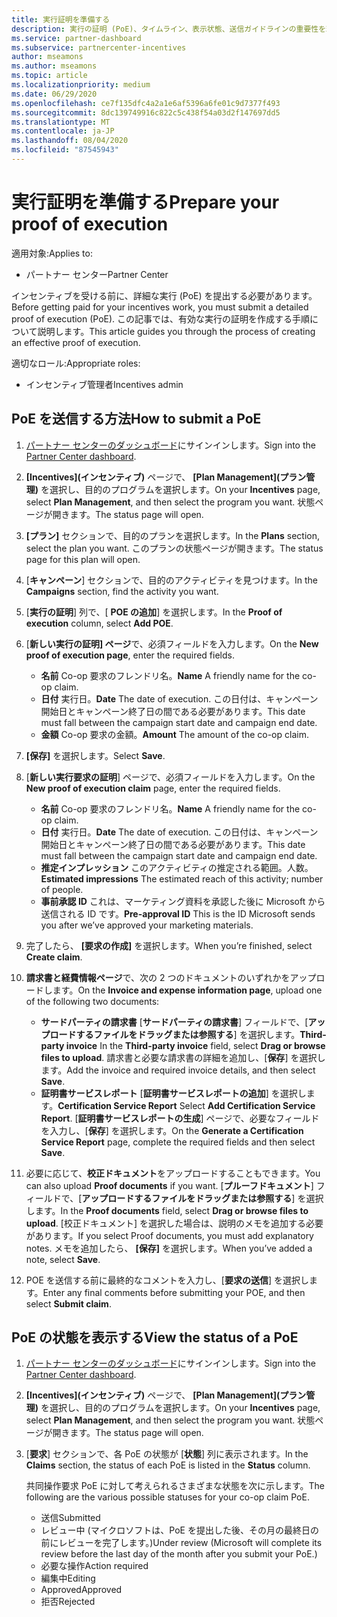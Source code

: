 ```yaml
---
title: 実行証明を準備する
description: 実行の証明 (PoE)、タイムライン、表示状態、送信ガイドラインの重要性を理解します。
ms.service: partner-dashboard
ms.subservice: partnercenter-incentives
author: mseamons
ms.author: mseamons
ms.topic: article
ms.localizationpriority: medium
ms.date: 06/29/2020
ms.openlocfilehash: ce7f135dfc4a2a1e6af5396a6fe01c9d7377f493
ms.sourcegitcommit: 8dc139749916c822c5c438f54a03d2f147697dd5
ms.translationtype: MT
ms.contentlocale: ja-JP
ms.lasthandoff: 08/04/2020
ms.locfileid: "87545943"
---
```

# <a name="prepare-your-proof-of-execution"></a><span data-ttu-id="0f143-103">実行証明を準備する</span><span class="sxs-lookup"><span data-stu-id="0f143-103">Prepare your proof of execution</span></span>

<span data-ttu-id="0f143-104">適用対象:</span><span class="sxs-lookup"><span data-stu-id="0f143-104">Applies to:</span></span>

- <span data-ttu-id="0f143-105">パートナー センター</span><span class="sxs-lookup"><span data-stu-id="0f143-105">Partner Center</span></span>

<span data-ttu-id="0f143-106">インセンティブを受ける前に、詳細な実行 (PoE) を提出する必要があります。</span><span class="sxs-lookup"><span data-stu-id="0f143-106">Before getting paid for your incentives work, you must submit a detailed proof of execution (PoE).</span></span> <span data-ttu-id="0f143-107">この記事では、有効な実行の証明を作成する手順について説明します。</span><span class="sxs-lookup"><span data-stu-id="0f143-107">This article guides you through the process of creating an effective proof of execution.</span></span>

<span data-ttu-id="0f143-108">適切なロール:</span><span class="sxs-lookup"><span data-stu-id="0f143-108">Appropriate roles:</span></span>

- <span data-ttu-id="0f143-109">インセンティブ管理者</span><span class="sxs-lookup"><span data-stu-id="0f143-109">Incentives admin</span></span>

## <a name="how-to-submit-a-poe"></a><span data-ttu-id="0f143-110">PoE を送信する方法</span><span class="sxs-lookup"><span data-stu-id="0f143-110">How to submit a PoE</span></span>

1. <span data-ttu-id="0f143-111">[パートナー センターのダッシュボード](https://partner.microsoft.com/dashboard/)にサインインします。</span><span class="sxs-lookup"><span data-stu-id="0f143-111">Sign into the [Partner Center dashboard](https://partner.microsoft.com/dashboard/).</span></span>

2. <span data-ttu-id="0f143-112">**[Incentives]\(インセンティブ\)** ページで、 **[Plan Management]\(プラン管理\)** を選択し、目的のプログラムを選択します。</span><span class="sxs-lookup"><span data-stu-id="0f143-112">On your **Incentives** page, select **Plan Management**, and then select the program you want.</span></span> <span data-ttu-id="0f143-113">状態ページが開きます。</span><span class="sxs-lookup"><span data-stu-id="0f143-113">The status page will open.</span></span>

3. <span data-ttu-id="0f143-114">**[プラン]** セクションで、目的のプランを選択します。</span><span class="sxs-lookup"><span data-stu-id="0f143-114">In the **Plans** section, select the plan you want.</span></span> <span data-ttu-id="0f143-115">このプランの状態ページが開きます。</span><span class="sxs-lookup"><span data-stu-id="0f143-115">The status page for this plan will open.</span></span>

4. <span data-ttu-id="0f143-116">[**キャンペーン**] セクションで、目的のアクティビティを見つけます。</span><span class="sxs-lookup"><span data-stu-id="0f143-116">In the **Campaigns** section, find the activity you want.</span></span>

5. <span data-ttu-id="0f143-117">[**実行の証明**] 列で、[ **POE の追加**] を選択します。</span><span class="sxs-lookup"><span data-stu-id="0f143-117">In the **Proof of execution** column, select **Add POE**.</span></span>

6. <span data-ttu-id="0f143-118">[**新しい実行の証明] ページ**で、必須フィールドを入力します。</span><span class="sxs-lookup"><span data-stu-id="0f143-118">On the **New proof of execution page**, enter the required fields.</span></span>

   - <span data-ttu-id="0f143-119">**名前** Co-op 要求のフレンドリ名。</span><span class="sxs-lookup"><span data-stu-id="0f143-119">**Name**  A friendly name for the co-op claim.</span></span>
   - <span data-ttu-id="0f143-120">**日付** 実行日。</span><span class="sxs-lookup"><span data-stu-id="0f143-120">**Date**  The date of execution.</span></span> <span data-ttu-id="0f143-121">この日付は、キャンペーン開始日とキャンペーン終了日の間である必要があります。</span><span class="sxs-lookup"><span data-stu-id="0f143-121">This date must fall between the campaign start date and campaign end date.</span></span>
   - <span data-ttu-id="0f143-122">**金額** Co-op 要求の金額。</span><span class="sxs-lookup"><span data-stu-id="0f143-122">**Amount**  The amount of the co-op claim.</span></span>

7. <span data-ttu-id="0f143-123">**[保存]** を選択します。</span><span class="sxs-lookup"><span data-stu-id="0f143-123">Select **Save**.</span></span>

8. <span data-ttu-id="0f143-124">[**新しい実行要求の証明**] ページで、必須フィールドを入力します。</span><span class="sxs-lookup"><span data-stu-id="0f143-124">On the **New proof of execution claim** page, enter the required fields.</span></span>

   - <span data-ttu-id="0f143-125">**名前** Co-op 要求のフレンドリ名。</span><span class="sxs-lookup"><span data-stu-id="0f143-125">**Name**  A friendly name for the co-op claim.</span></span>
   - <span data-ttu-id="0f143-126">**日付** 実行日。</span><span class="sxs-lookup"><span data-stu-id="0f143-126">**Date**  The date of execution.</span></span> <span data-ttu-id="0f143-127">この日付は、キャンペーン開始日とキャンペーン終了日の間である必要があります。</span><span class="sxs-lookup"><span data-stu-id="0f143-127">This date must fall between the campaign start date and campaign end date.</span></span>
   - <span data-ttu-id="0f143-128">**推定インプレッション**  このアクティビティの推定される範囲。人数。</span><span class="sxs-lookup"><span data-stu-id="0f143-128">**Estimated impressions**   The estimated reach of this activity; number of people.</span></span>
   - <span data-ttu-id="0f143-129">**事前承認 ID**  これは、マーケティング資料を承認した後に Microsoft から送信される ID です。</span><span class="sxs-lookup"><span data-stu-id="0f143-129">**Pre-approval ID**   This is the ID Microsoft sends you after we’ve approved your marketing materials.</span></span>

9. <span data-ttu-id="0f143-130">完了したら、 **[要求の作成]** を選択します。</span><span class="sxs-lookup"><span data-stu-id="0f143-130">When you’re finished, select **Create claim**.</span></span>

10. <span data-ttu-id="0f143-131">**請求書と経費情報ページ**で、次の 2 つのドキュメントのいずれかをアップロードします。</span><span class="sxs-lookup"><span data-stu-id="0f143-131">On the **Invoice and expense information page**, upload one of the following two documents:</span></span>
    - <span data-ttu-id="0f143-132">**サードパーティの請求書** [**サードパーティの請求書**] フィールドで、[**アップロードするファイルをドラッグまたは参照する**] を選択します。</span><span class="sxs-lookup"><span data-stu-id="0f143-132">**Third-party invoice**  In the **Third-party invoice** field, select **Drag or browse files to upload**.</span></span> <span data-ttu-id="0f143-133">請求書と必要な請求書の詳細を追加し、[**保存**] を選択します。</span><span class="sxs-lookup"><span data-stu-id="0f143-133">Add the invoice and required invoice details, and then select **Save**.</span></span>
    - <span data-ttu-id="0f143-134">**証明書サービスレポート** [**証明書サービスレポートの追加**] を選択します。</span><span class="sxs-lookup"><span data-stu-id="0f143-134">**Certification Service Report**  Select **Add Certification Service Report**.</span></span> <span data-ttu-id="0f143-135">[**証明書サービスレポートの生成**] ページで、必要なフィールドを入力し、[**保存**] を選択します。</span><span class="sxs-lookup"><span data-stu-id="0f143-135">On the **Generate a Certification Service Report** page, complete the required fields and then select **Save**.</span></span>

11. <span data-ttu-id="0f143-136">必要に応じて、**校正ドキュメント**をアップロードすることもできます。</span><span class="sxs-lookup"><span data-stu-id="0f143-136">You can also upload **Proof documents** if you want.</span></span> <span data-ttu-id="0f143-137">[**プルーフドキュメント**] フィールドで、[**アップロードするファイルをドラッグまたは参照する**] を選択します。</span><span class="sxs-lookup"><span data-stu-id="0f143-137">In the **Proof documents** field, select **Drag or browse files to upload**.</span></span> <span data-ttu-id="0f143-138">[校正ドキュメント] を選択した場合は、説明のメモを追加する必要があります。</span><span class="sxs-lookup"><span data-stu-id="0f143-138">If you select Proof documents, you must add explanatory notes.</span></span> <span data-ttu-id="0f143-139">メモを追加したら、 **[保存]** を選択します。</span><span class="sxs-lookup"><span data-stu-id="0f143-139">When you’ve added a note, select **Save**.</span></span>

12. <span data-ttu-id="0f143-140">POE を送信する前に最終的なコメントを入力し、[**要求の送信**] を選択します。</span><span class="sxs-lookup"><span data-stu-id="0f143-140">Enter any final comments before submitting your POE, and then select **Submit claim**.</span></span>

## <a name="view-the-status-of-a-poe"></a><span data-ttu-id="0f143-141">PoE の状態を表示する</span><span class="sxs-lookup"><span data-stu-id="0f143-141">View the status of a PoE</span></span>

1. <span data-ttu-id="0f143-142">[パートナー センターのダッシュボード](https://partner.microsoft.com/dashboard/)にサインインします。</span><span class="sxs-lookup"><span data-stu-id="0f143-142">Sign into the [Partner Center dashboard](https://partner.microsoft.com/dashboard/).</span></span>

2. <span data-ttu-id="0f143-143">**[Incentives]\(インセンティブ\)** ページで、 **[Plan Management]\(プラン管理\)** を選択し、目的のプログラムを選択します。</span><span class="sxs-lookup"><span data-stu-id="0f143-143">On your **Incentives** page, select **Plan Management**, and then select the program you want.</span></span> <span data-ttu-id="0f143-144">状態ページが開きます。</span><span class="sxs-lookup"><span data-stu-id="0f143-144">The status page will open.</span></span>

3. <span data-ttu-id="0f143-145">[**要求**] セクションで、各 PoE の状態が [**状態**] 列に表示されます。</span><span class="sxs-lookup"><span data-stu-id="0f143-145">In the **Claims** section, the status of each PoE is listed in the **Status** column.</span></span>

   <span data-ttu-id="0f143-146">共同操作要求 PoE に対して考えられるさまざまな状態を次に示します。</span><span class="sxs-lookup"><span data-stu-id="0f143-146">The following are the various possible statuses for your co-op claim PoE.</span></span>

   - <span data-ttu-id="0f143-147">送信</span><span class="sxs-lookup"><span data-stu-id="0f143-147">Submitted</span></span>
   - <span data-ttu-id="0f143-148">レビュー中 (マイクロソフトは、PoE を提出した後、その月の最終日の前にレビューを完了します。)</span><span class="sxs-lookup"><span data-stu-id="0f143-148">Under review (Microsoft will complete its review before the last day of the month after you submit your PoE.)</span></span>
   - <span data-ttu-id="0f143-149">必要な操作</span><span class="sxs-lookup"><span data-stu-id="0f143-149">Action required</span></span>
   - <span data-ttu-id="0f143-150">編集中</span><span class="sxs-lookup"><span data-stu-id="0f143-150">Editing</span></span>
   - <span data-ttu-id="0f143-151">Approved</span><span class="sxs-lookup"><span data-stu-id="0f143-151">Approved</span></span>
   - <span data-ttu-id="0f143-152">拒否</span><span class="sxs-lookup"><span data-stu-id="0f143-152">Rejected</span></span>
